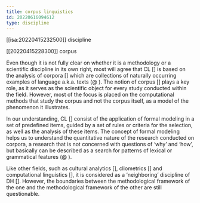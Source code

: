 ```yaml
---
title: corpus linguistics
id: 20220616094612
type: discipline
---
```


[[isa:20220415232500]] discipline

[[20220415228300]] corpus

Even though it is not fully clear on whether it is a methodology or a scientific discipline in its own right, most will agree that CL [] is based on the analysis of corpora [] which are collections of naturally occurring examples of language a.k.a. texts (@ ). The notion of corpus [] plays a key role, as it serves as the scientific object for every study conducted within the field. However, most of the focus is placed on the computational methods that study the corpus and not the corpus itself, as a model of the phenomenon it illustrates. 

In our understanding, CL [] consist of the application of formal modeling in a set of predefined items, guided by a set of rules or criteria for the selection, as well as the analysis of these items. The concept of formal modeling helps us to understand the quantitative nature of the research conducted on corpora, a research that is not concerned with questions of ‘why’ and ‘how’, but basically can be described as a search for patterns of lexical or grammatical features (@ ).

Like other fields, such as cultural analytics [], cliometrics [] and computational linguistics [], it is considered as a ‘neighboring’ discipline of DH []. However, the boundaries between the methodological framework of the one and the methodological framework of the other are still questionable. 
